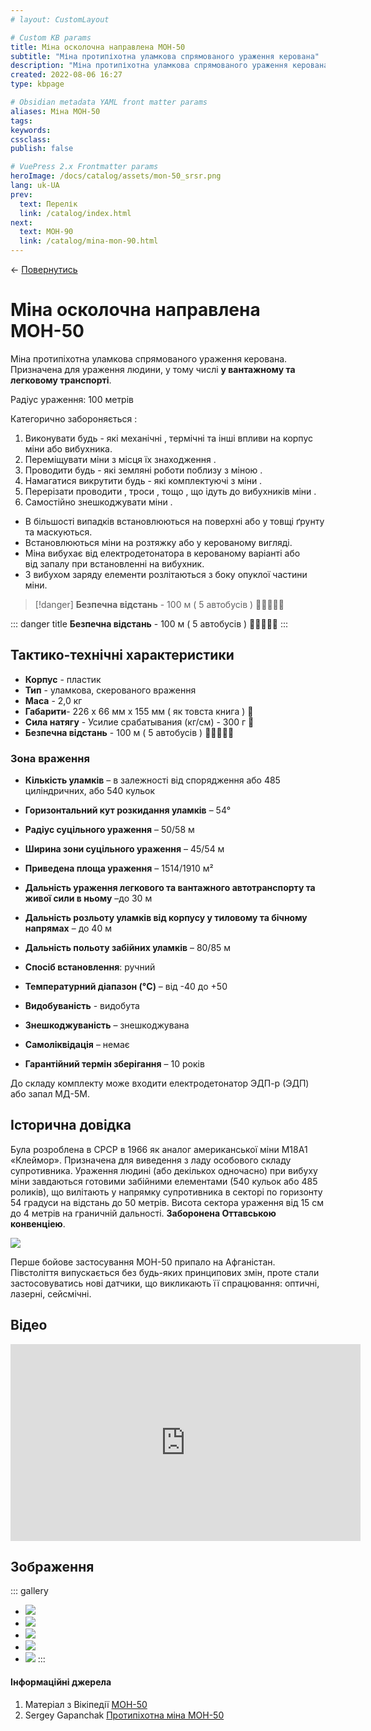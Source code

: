 ```yaml
---
# layout: CustomLayout

# Custom KB params
title: Міна осколочна направлена МОН-50
subtitle: "Міна протипіхотна уламкова спрямованого ураження керована"
description: "Міна протипіхотна уламкова спрямованого ураження керована. Призначена для ураження людини, у тому числі у вантажному та легковому транспорті."
created: 2022-08-06 16:27
type: kbpage

# Obsidian metadata YAML front matter params
aliases: Міна МОН-50
tags:
keywords:
cssclass:
publish: false

# VuePress 2.x Frontmatter params
heroImage: /docs/catalog/assets/mon-50_srsr.png
lang: uk-UA
prev:
  text: Перелік
  link: /catalog/index.html
next:
  text: МОН-90
  link: /catalog/mina-mon-90.html
---
```


← [Повернутись](./index.md)

# Міна осколочна направлена МОН-50
Міна протипіхотна уламкова спрямованого ураження керована. Призначена для ураження людини, у тому числі **у вантажному та легковому транспорті**.

Радіус ураження: 100 метрів

Категорично забороняється : 
1. Виконувати будь - які механічні , термічні та інші впливи на корпус міни або вибухника. 
2. Переміщувати міни з місця їх знаходження . 
3. Проводити будь - які земляні роботи поблизу з міною . 
4. Намагатися викрутити будь - які комплектуючі з міни . 
5. Перерізати проводити , троси , тощо , що iдуть до вибухникiв мiни . 
6. Самостійно знешкоджувати міни . 

- В більшості випадків встановлюються на поверхні або у товщі ґрунту та маскуються. 
- Встановлюються мiни на розтяжку або у керованому вигляді. 
- Міна вибухає від електродетонатора в керованому варіанті або від запалу при встановленні на вибухник. 
- З вибухом заряду елементи розлітаються з боку опуклої частини міни.



> [!danger] 
> **Безпечна відстань** - 100 м ( 5 автобусів )
>  🚌🚌🚌🚌🚌

::: danger title
**Безпечна відстань** - 100 м ( 5 автобусів )
🚌🚌🚌🚌🚌
:::

## Тактико-технічні характеристики

- **Корпус** - пластик
- **Тип** - уламкова, скерованого враження
- **Маса** - 2,0 кг
- **Габарити**- 226 х 66 мм х 155 мм ( як товста книга ) 📔
- **Сила натягу** - Усилие срабатывания (кг/см) - 300 г 🐀
- **Безпечна відстань** - 100 м ( 5 автобусів ) 🚌🚌🚌🚌🚌

### Зона враження

- **Кількість уламків** – в залежності від спорядження або 485 циліндричних, або 540 кульок
- **Горизонтальний кут розкидання уламків** – 54°
- **Радіус суцільного ураження** – 50/58 м
- **Ширина зони суцільного ураження** – 45/54 м
- **Приведена площа ураження** – 1514/1910 м²
- **Дальність ураження легкового та вантажного автотранспорту та живої сили в ньому** –до 30 м
- **Дальність розльоту уламків від корпусу у тиловому та бічному напрямах** – до 40 м
- **Дальність польоту забійних уламків** – 80/85 м

- **Спосіб встановлення**: ручний
- **Температурний діапазон (°C)** – від -40 до +50
- **Видобуваність** - видобута
- **Знешкоджуваність** – знешкоджувана
- **Самоліквідація** – немає
- **Гарантійний термін зберігання** – 10 років

До складу комплекту може входити електродетонатор ЭДП-р (ЭДП) або запал МД-5М.

## Історична довідка

Була розроблена в СРСР в 1966 як аналог американської міни M18А1 «Клеймор». Призначена для виведення з ладу особового складу супротивника. Ураження людині (або декількох одночасно) при вибуху міни завдаються готовими забійними елементами (540 кульок або 485 роликів), що вилітають у напрямку супротивника в секторі по горизонту 54 градуси на відстань до 50 метрів. Висота сектора ураження від 15 см до 4 метрів на граничній дальності. **Заборонена Оттавською конвенціею**.

![](./assets/mon-50_srsr.png)

Перше бойове застосування МОН-50 припало на Афганістан. Півстоліття випускається без будь-яких принципових змін, проте стали застосовуватись нові датчики, що викликають її спрацювання: оптичні, лазерні, сейсмічні.

## Відео

<iframe width="560" height="315" src="https://www.youtube.com/embed/QI6MCKHnu8w" title="YouTube video player" frameborder="0" allow="accelerometer; autoplay; clipboard-write; encrypted-media; gyroscope; picture-in-picture" allowfullscreen></iframe>

## Зображення

::: gallery
- ![](./assets/mon-50.png)
- ![](./assets/mon-50_1.png)
- ![](./assets/mon-50_3.png)
- ![](./assets/mon-50_4.png)
- ![](./assets/mon-50_2.png)
:::

#### Інформаційні джерела

1.  Матеріал з Вікіпедії [МОН-50](https://uk.wikipedia.org/wiki/%D0%9C%D0%9E%D0%9D-50)
2.  Sergey Gapanchak [Протипіхотна міна МОН-50](https://youtu.be/QI6MCKHnu8w)

